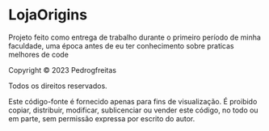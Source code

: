 # LojaOrigins
Projeto feito como entrega de trabalho durante o primeiro período de minha faculdade, uma época antes de eu ter conhecimento sobre praticas melhores de code

Copyright © 2023 Pedrogfreitas

Todos os direitos reservados.

Este código-fonte é fornecido apenas para fins de visualização. É proibido copiar, distribuir, modificar, sublicenciar ou vender este código, no todo ou em parte, sem permissão expressa por escrito do autor.